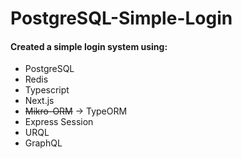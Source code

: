 # PostgreSQL-Simple-Login

#### Created a simple login system using:
-  PostgreSQL
- Redis
- Typescript
- Next.js
- ~~Mikro-ORM~~ &#8594; TypeORM
- Express Session
- URQL
- GraphQL
